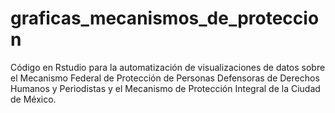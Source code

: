 # graficas_mecanismos_de_proteccion
Código en Rstudio para la automatización de visualizaciones de datos sobre el Mecanismo Federal de Protección de Personas Defensoras de Derechos Humanos y Periodistas y el Mecanismo de Protección Integral de la Ciudad de México.
